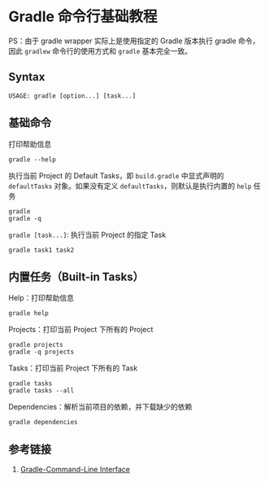 # Gradle 命令行基础教程

PS：由于 gradle wrapper 实际上是使用指定的 Gradle 版本执行 gradle 命令，因此 `gradlew` 命令行的使用方式和 `gradle` 基本完全一致。

## Syntax

```
USAGE: gradle [option...] [task...]
```


## 基础命令

打印帮助信息
```
gradle --help
```

执行当前 Project 的 Default Tasks，即 `build.gradle` 中显式声明的 `defaultTasks` 对象。如果没有定义 `defaultTasks`，则默认是执行内置的 `help` 任务
```
gradle
gradle -q
```


`gradle [task...]`: 执行当前 Project 的指定 Task
```
gradle task1 task2
```


## 内置任务（Built-in Tasks）

Help：打印帮助信息
```
gradle help
```

Projects：打印当前 Project 下所有的 Project
```
gradle projects
gradle -q projects
```

Tasks：打印当前 Project 下所有的 Task
```
gradle tasks
gradle tasks --all
```

Dependencies：解析当前项目的依赖，并下载缺少的依赖
```
gradle dependencies
```

## 参考链接

1. [Gradle-Command-Line Interface](https://docs.gradle.org/current/userguide/command_line_interface.html)